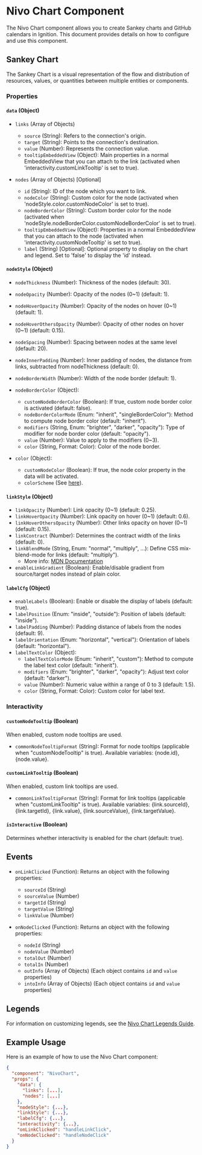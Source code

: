 # Nivo Chart Component

The Nivo Chart component allows you to create Sankey charts and GitHub calendars in Ignition. This document provides details on how to configure and use this component.

## Sankey Chart

The Sankey Chart is a visual representation of the flow and distribution of resources, values, or quantities between multiple entities or components.

### Properties

#### `data` (Object)

- `links` (Array of Objects)
  - `source` (String): Refers to the connection's origin.
  - `target` (String): Points to the connection's destination.
  - `value` (Number): Represents the connection value.
  - `tooltipEmbeddedView` (Object): Main properties in a normal EmbeddedView that you can attach to the link (activated when 'interactivity.customLinkTooltip' is set to true).

- `nodes` (Array of Objects) [Optional]
  - `id` (String): ID of the node which you want to link.
  - `nodeColor` (String): Custom color for the node (activated when 'nodeStyle.color.customNodeColor' is set to true).
  - `nodeBorderColor` (String): Custom border color for the node (activated when 'nodeStyle.nodeBorderColor.customNodeBorderColor' is set to true).
  - `tooltipEmbeddedView` (Object): Properties in a normal EmbeddedView that you can attach to the node (activated when 'interactivity.customNodeTooltip' is set to true).
  - `label` (String) [Optional]: Optional property to display on the chart and legend. Set to 'false' to display the 'id' instead.

#### `nodeStyle` (Object)

- `nodeThickness` (Number): Thickness of the nodes (default: 30).
- `nodeOpacity` (Number): Opacity of the nodes (0~1) (default: 1).
- `nodeHoverOpacity` (Number): Opacity of the nodes on hover (0~1) (default: 1).
- `nodeHoverOthersOpacity` (Number): Opacity of other nodes on hover (0~1) (default: 0.15).
- `nodeSpacing` (Number): Spacing between nodes at the same level (default: 20).
- `nodeInnerPadding` (Number): Inner padding of nodes, the distance from links, subtracted from nodeThickness (default: 0).
- `nodeBorderWidth` (Number): Width of the node border (default: 1).
- `nodeBorderColor` (Object):
  - `customNodeBorderColor` (Boolean): If true, custom node border color is activated (default: false).
  - `nodeBorderColorMode` (Enum: "inherit", "singleBorderColor"): Method to compute node border color (default: "inherit").
  - `modifiers` (String, Enum: "brighter", "darker", "opacity"): Type of modifier for node border color (default: "opacity").
  - `value` (Number): Value to apply to the modifiers (0~3).
  - `color` (String, Format: Color): Color of the node border.

- `color` (Object):
  - `customNodeColor` (Boolean): If true, the node color property in the data will be activated.
  - `colorScheme` (See [here](https://nivo.rocks/guides/colors/)).

#### `linkStyle` (Object)

- `linkOpacity` (Number): Link opacity (0~1) (default: 0.25).
- `linkHoverOpacity` (Number): Link opacity on hover (0~1) (default: 0.6).
- `linkHoverOthersOpacity` (Number): Other links opacity on hover (0~1) (default: 0.15).
- `linkContract` (Number): Determines the contract width of the links (default: 0).
- `linkBlendMode` (String, Enum: "normal", "multiply", ...): Define CSS mix-blend-mode for links (default: "multiply").
  - More info: [MDN Documentation](https://developer.mozilla.org/fr/docs/Web/CSS/mix-blend-mode)
- `enableLinkGradient` (Boolean): Enable/disable gradient from source/target nodes instead of plain color.

#### `labelCfg` (Object)

- `enableLabels` (Boolean): Enable or disable the display of labels (default: true).
- `labelPosition` (Enum: "inside", "outside"): Position of labels (default: "inside").
- `labelPadding` (Number): Padding distance of labels from the nodes (default: 9).
- `labelOrientation` (Enum: "horizontal", "vertical"): Orientation of labels (default: "horizontal").
- `labelTextColor` (Object):
  - `labelTextColorMode` (Enum: "inherit", "custom"): Method to compute the label text color (default: "inherit").
  - `modifiers` (Enum: "brighter", "darker", "opacity"): Adjust text color (default: "darker").
  - `value` (Number): Numeric value within a range of 0 to 3 (default: 1.5).
  - `color` (String, Format: Color): Custom color for label text.

### Interactivity

#### `customNodeTooltip` (Boolean)

When enabled, custom node tooltips are used.

- `commonNodeTooltipFormat` (String): Format for node tooltips (applicable when "customNodeTooltip" is true). Available variables: {node.id}, {node.value}.

#### `customLinkTooltip` (Boolean)

When enabled, custom link tooltips are used.

- `commonLinkTooltipFormat` (String): Format for link tooltips (applicable when "customLinkTooltip" is true). Available variables: {link.sourceId}, {link.targetId}, {link.value}, {link.sourceValue}, {link.targetValue}.

#### `isInteractive` (Boolean)

Determines whether interactivity is enabled for the chart (default: true).

## Events

- `onLinkClicked` (Function):
  Returns an object with the following properties:
  - `sourceId` (String)
  - `sourceValue` (Number)
  - `targetId` (String)
  - `targetValue` (String)
  - `linkValue` (Number)

- `onNodeClicked` (Function):
  Returns an object with the following properties:
  - `nodeId` (String)
  - `nodeValue` (Number)
  - `totalOut` (Number)
  - `totalIn` (Number)
  - `outInfo` (Array of Objects) (Each object contains `id` and `value` properties)
  - `intoInfo` (Array of Objects) (Each object contains `id` and `value` properties)

## Legends

For information on customizing legends, see the [Nivo Chart Legends Guide](https://nivo.rocks/guides/legends/).

## Example Usage

Here is an example of how to use the Nivo Chart component:

```json
{
  "component": "NivoChart",
  "props": {
    "data": {
      "links": [...],
      "nodes": [...]
    },
    "nodeStyle": {...},
    "linkStyle": {...},
    "labelCfg": {...},
    "interactivity": {...},
    "onLinkClicked": "handleLinkClick",
    "onNodeClicked": "handleNodeClick"
  }
}
